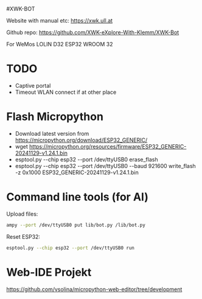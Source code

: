 #XWK-BOT 

Website with manual etc: https://xwk.ull.at

Github repo: https://github.com/XWK-eXplore-With-Klemm/XWK-Bot

For WeMos LOLIN D32 ESP32 WROOM 32

# TODO
- Captive portal
- Timeout WLAN connect if at other place

# Flash Micropython

- Download latest version from https://micropython.org/download/ESP32_GENERIC/
- wget https://micropython.org/resources/firmware/ESP32_GENERIC-20241129-v1.24.1.bin
- esptool.py --chip esp32 --port /dev/ttyUSB0 erase_flash
- esptool.py --chip esp32 --port /dev/ttyUSB0 --baud 921600 write_flash -z 0x1000 ESP32_GENERIC-20241129-v1.24.1.bin


# Command line tools (for AI)

Upload files:
```bash
ampy --port /dev/ttyUSB0 put lib/bot.py /lib/bot.py
```

Reset ESP32:
```bash
esptool.py --chip esp32 --port /dev/ttyUSB0 run
```

# Web-IDE Projekt
https://github.com/vsolina/micropython-web-editor/tree/development
